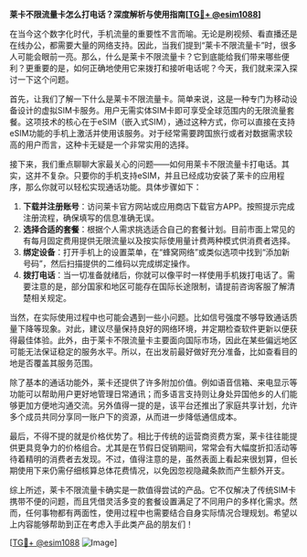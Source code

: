 **莱卡不限流量卡怎么打电话？深度解析与使用指南[[TG💪+ @esim1088](https://t.me/s/esim1088)]**

在当今这个数字化时代，手机流量的重要性不言而喻。无论是刷视频、看直播还是在线办公，都需要大量的网络支持。因此，当我们提到“莱卡不限流量卡”时，很多人可能会眼前一亮。那么，什么是莱卡不限流量卡？它到底能给我们带来哪些便利？更重要的是，如何正确地使用它来拨打和接听电话呢？今天，我们就来深入探讨一下这个问题。

首先，让我们了解一下什么是莱卡不限流量卡。简单来说，这是一种专门为移动设备设计的虚拟SIM卡服务。用户无需实体SIM卡即可享受全球范围内的无限流量套餐。这项技术的核心在于eSIM（嵌入式SIM），通过这种方式，你可以直接在支持eSIM功能的手机上激活并使用该服务。对于经常需要跨国旅行或者对数据需求较高的用户而言，这种卡无疑是一个非常实用的选择。

接下来，我们重点聊聊大家最关心的问题——如何用莱卡不限流量卡打电话。其实，这并不复杂。只要你的手机支持eSIM，并且已经成功安装了莱卡的应用程序，那么你就可以轻松实现通话功能。具体步骤如下：

1. **下载并注册账号**：访问莱卡官方网站或应用商店下载官方APP。按照提示完成注册流程，确保填写的信息准确无误。
2. **选择合适的套餐**：根据个人需求挑选适合自己的套餐计划。目前市面上常见的有每月固定费用提供无限流量以及按实际使用量计费两种模式供消费者选择。
3. **绑定设备**：打开手机上的设置菜单，在“蜂窝网络”或类似选项中找到“添加新号码”，然后扫描提供的二维码以完成绑定操作。
4. **拨打电话**：当一切准备就绪后，你就可以像平时一样使用手机拨打电话了。需要注意的是，部分国家和地区可能存在国际长途限制，请提前咨询客服了解清楚相关规定。

当然，在实际使用过程中也可能会遇到一些小问题。比如信号强度不够导致通话质量下降等现象。对此，建议尽量保持良好的网络环境，并定期检查软件更新以便获得最佳体验。此外，由于莱卡不限流量卡主要面向国际市场，因此在某些偏远地区可能无法保证稳定的服务水平。所以，在出发前最好做好充分准备，比如查看目的地是否覆盖其服务范围。

除了基本的通话功能外，莱卡还提供了许多附加价值。例如语音信箱、来电显示等功能可以帮助用户更好地管理日常通讯；而多语言支持则让身处异国他乡的人们能够更加方便地沟通交流。另外值得一提的是，该平台还推出了家庭共享计划，允许多个成员共同分享同一账户下的资源，从而进一步降低通信成本。

最后，不得不提的就是价格优势了。相比于传统的运营商资费方案，莱卡往往能提供更具竞争力的价格组合。尤其是在节假日促销期间，常常会有大幅度折扣活动等待着精明的消费者去发现。不过，值得注意的是，虽然表面上看起来很划算，但长期使用下来仍需仔细核算总体花费情况，以免因忽视隐藏条款而产生额外开支。

综上所述，莱卡不限流量卡确实是一款值得尝试的产品。它不仅解决了传统SIM卡携带不便的问题，而且凭借灵活多变的套餐设置满足了不同用户的多样化需求。然而，任何事物都有两面性，使用过程中也需要结合自身实际情况合理规划。希望以上内容能够帮助到正在考虑入手此类产品的朋友们！

[[TG💪+ @esim1088](https://t.me/s/esim1088) ![Image](https://i.postimg.cc/4NQfJmqS/Snipaste-2025-05-13-00-14-12.png)]